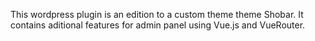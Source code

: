 This wordpress plugin is an edition to a custom theme theme Shobar. It contains aditional features for admin panel using Vue.js and VueRouter.